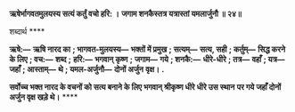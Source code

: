 **ऋषेर्भागवतमुलयस्य सत्यं कर्तुं वचो हरि: ।** **जगाम शनकैस्तत्र यत्रास्तां यमलार्जुनौ ॥ २४॥** 

शब्दार्थ **** 

**ऋषे:—** **ऋषि नारद का** **; भागवत-मुलयस्य—** **भक्तों में प्रमुख** **; सत्यम्—** **सत्य, सही** **; कर्तुम्—** **सिद्ध करने के लिए** **; वच:—** **शब्द** **;** **हरि:—** **भगवान् कृष्ण** **; जगाम—** **गये** **; शनकै:—** **धीरे-धीरे** **; तत्र—** **वहाँ** **; यत्र—** **जहाँ** **; आस्ताम्—** **थे** **; यमल-अर्जुनौ—** **दोनों अर्जुन** **वृक्ष।** **.** 

**सर्वोच्च भक्त नारद के वचनों को सत्य बनाने के लिए भगवान् श्रीकृष्ण धीरे धीरे उस स्थान** **पर गये जहाँ दोनों अर्जुन वृक्ष खड़े थे।** **** 